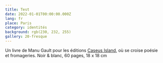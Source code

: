 ```yaml
---
title: Test
date: 2022-01-01T00:00:00.000Z
lang: fr
place: Paris
category: identités
background: rgb(230, 232, 255)
gallery: 20-fresque
---
```

Un livre de Manu Gault pour les éditions [Caseus Island](https://editionscaseusisland.fr/), où se croise poésie et fromageries. Noir & blanc, 60 pages, 18 x 18 cm 
